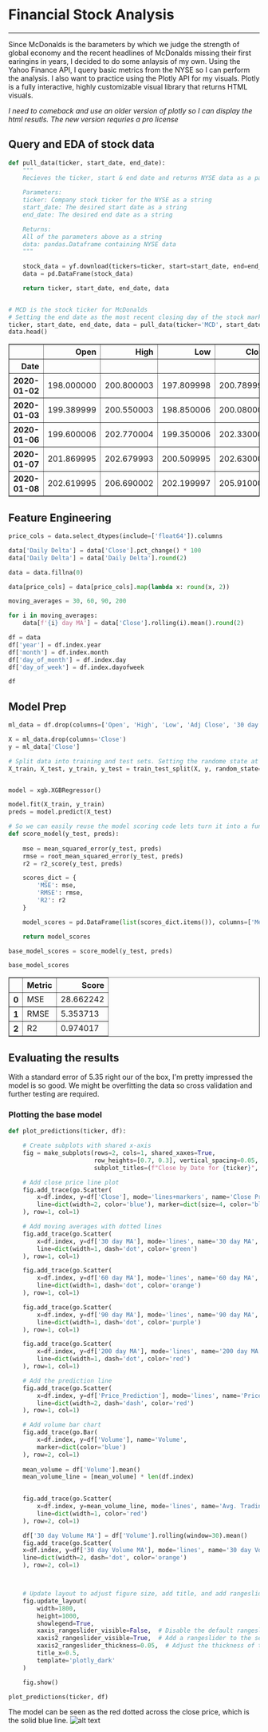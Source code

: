 # Financial Stock Analysis

---
Since McDonalds is the barameters by which we judge the strength of global economy and the recent headlines of McDonalds missing their first earingins in years, I decided to do some anlaysis of my own. Using the Yahoo Finance API, I query basic metrics from the NYSE so I can perform the analysis. I also want to practice using the Plotly API for my visuals. Plotly is a fully interactive, highly customizable visual library that returns HTML visuals.

*I need to comeback and use an older version of plotly so I can display the html resutls. The new version requries a pro license*

## Query and EDA of stock data

```python
def pull_data(ticker, start_date, end_date):
    """
    Recieves the ticker, start & end date and returns NYSE data as a pandas dataframe
    
    Parameters:
    ticker: Company stock ticker for the NYSE as a string
    start_date: The desired start date as a string
    end_date: The desired end date as a string

    Returns:
    All of the parameters above as a string
    data: pandas.Dataframe containing NYSE data
    """
    
    stock_data = yf.download(tickers=ticker, start=start_date, end=end_date)
    data = pd.DataFrame(stock_data)

    return ticker, start_date, end_date, data


# MCD is the stock ticker for McDonalds
# Setting the end date as the most recent closing day of the stock market
ticker, start_date, end_date, data = pull_data(ticker='MCD', start_date='2020-01-02', end_date=datetime.today().strftime('%Y-%m-%d'))
data.head()
```

<div>
<style scoped>
    .dataframe tbody tr th:only-of-type {
        vertical-align: middle;
    }

    .dataframe tbody tr th {
        vertical-align: top;
    }

    .dataframe thead th {
        text-align: right;
    }
</style>
<table border="1" class="dataframe">
  <thead>
    <tr style="text-align: right;">
      <th></th>
      <th>Open</th>
      <th>High</th>
      <th>Low</th>
      <th>Close</th>
      <th>Adj Close</th>
      <th>Volume</th>
    </tr>
    <tr>
      <th>Date</th>
      <th></th>
      <th></th>
      <th></th>
      <th></th>
      <th></th>
      <th></th>
    </tr>
  </thead>
  <tbody>
    <tr>
      <th>2020-01-02</th>
      <td>198.000000</td>
      <td>200.800003</td>
      <td>197.809998</td>
      <td>200.789993</td>
      <td>180.963852</td>
      <td>3554200</td>
    </tr>
    <tr>
      <th>2020-01-03</th>
      <td>199.389999</td>
      <td>200.550003</td>
      <td>198.850006</td>
      <td>200.080002</td>
      <td>180.323944</td>
      <td>2767600</td>
    </tr>
    <tr>
      <th>2020-01-06</th>
      <td>199.600006</td>
      <td>202.770004</td>
      <td>199.350006</td>
      <td>202.330002</td>
      <td>182.351776</td>
      <td>4660400</td>
    </tr>
    <tr>
      <th>2020-01-07</th>
      <td>201.869995</td>
      <td>202.679993</td>
      <td>200.509995</td>
      <td>202.630005</td>
      <td>182.622162</td>
      <td>4047400</td>
    </tr>
    <tr>
      <th>2020-01-08</th>
      <td>202.619995</td>
      <td>206.690002</td>
      <td>202.199997</td>
      <td>205.910004</td>
      <td>185.578339</td>
      <td>5284200</td>
    </tr>
  </tbody>
</table>
</div>

## Feature Engineering
```python
price_cols = data.select_dtypes(include=['float64']).columns

data['Daily Delta'] = data['Close'].pct_change() * 100
data['Daily Delta'] = data['Daily Delta'].round(2)

data = data.fillna(0)

data[price_cols] = data[price_cols].map(lambda x: round(x, 2))

moving_averages = 30, 60, 90, 200

for i in moving_averages:
    data[f'{i} day MA'] = data['Close'].rolling(i).mean().round(2)

df = data
df['year'] = df.index.year
df['month'] = df.index.month
df['day_of_month'] = df.index.day
df['day_of_week'] = df.index.dayofweek

df
```

## Model Prep

```python
ml_data = df.drop(columns=['Open', 'High', 'Low', 'Adj Close', '30 day MA', '60 day MA', '90 day MA', '200 day MA'])

X = ml_data.drop(columns='Close')
y = ml_data['Close']

# Split data into training and test sets. Setting the randome state at 42 for reproducability and setting the standard test size
X_train, X_test, y_train, y_test = train_test_split(X, y, random_state=42, test_size=0.2)


model = xgb.XGBRegressor()

model.fit(X_train, y_train)
preds = model.predict(X_test)
```

```python
# So we can easily reuse the model scoring code lets turn it into a function
def score_model(y_test, preds):
    
    mse = mean_squared_error(y_test, preds)
    rmse = root_mean_squared_error(y_test, preds)
    r2 = r2_score(y_test, preds)

    scores_dict = {
        'MSE': mse,
        'RMSE': rmse,
        'R2': r2
    }

    model_scores = pd.DataFrame(list(scores_dict.items()), columns=['Metric', 'Score'])

    return model_scores

base_model_scores = score_model(y_test, preds)

base_model_scores
```

<div>
<style scoped>
    .dataframe tbody tr th:only-of-type {
        vertical-align: middle;
    }

    .dataframe tbody tr th {
        vertical-align: top;
    }

    .dataframe thead th {
        text-align: right;
    }
</style>
<table border="1" class="dataframe">
  <thead>
    <tr style="text-align: right;">
      <th></th>
      <th>Metric</th>
      <th>Score</th>
    </tr>
  </thead>
  <tbody>
    <tr>
      <th>0</th>
      <td>MSE</td>
      <td>28.662242</td>
    </tr>
    <tr>
      <th>1</th>
      <td>RMSE</td>
      <td>5.353713</td>
    </tr>
    <tr>
      <th>2</th>
      <td>R2</td>
      <td>0.974017</td>
    </tr>
  </tbody>
</table>
</div>

## Evaluating the results

With a standard error of 5.35 right our of the box, I'm pretty impressed the model is so good. We might be overfitting the data so cross validation and further testing are required.

### Plotting the base model

```python
def plot_predictions(ticker, df):

    # Create subplots with shared x-axis
    fig = make_subplots(rows=2, cols=1, shared_xaxes=True,
                        row_heights=[0.7, 0.3], vertical_spacing=0.05,
                        subplot_titles=(f"Close by Date for {ticker}", "Volume"))

    # Add close price line plot
    fig.add_trace(go.Scatter(
        x=df.index, y=df['Close'], mode='lines+markers', name='Close Price',
        line=dict(width=2, color='blue'), marker=dict(size=4, color='blue')
    ), row=1, col=1)

    # Add moving averages with dotted lines
    fig.add_trace(go.Scatter(
        x=df.index, y=df['30 day MA'], mode='lines', name='30 day MA',
        line=dict(width=1, dash='dot', color='green')
    ), row=1, col=1)

    fig.add_trace(go.Scatter(
        x=df.index, y=df['60 day MA'], mode='lines', name='60 day MA',
        line=dict(width=1, dash='dot', color='orange')
    ), row=1, col=1)

    fig.add_trace(go.Scatter(
        x=df.index, y=df['90 day MA'], mode='lines', name='90 day MA',
        line=dict(width=1, dash='dot', color='purple')
    ), row=1, col=1)

    fig.add_trace(go.Scatter(
        x=df.index, y=df['200 day MA'], mode='lines', name='200 day MA',
        line=dict(width=1, dash='dot', color='red')
    ), row=1, col=1)

    # Add the prediction line
    fig.add_trace(go.Scatter(
        x=df.index, y=df['Price_Prediction'], mode='lines', name='Price Prediction',
        line=dict(width=2, dash='dash', color='red')
    ), row=1, col=1)

    # Add volume bar chart
    fig.add_trace(go.Bar(
        x=df.index, y=df['Volume'], name='Volume',
        marker=dict(color='blue')
    ), row=2, col=1)
    
    mean_volume = df['Volume'].mean()
    mean_volume_line = [mean_volume] * len(df.index)
    

    fig.add_trace(go.Scatter(
        x=df.index, y=mean_volume_line, mode='lines', name='Avg. Trading Volume',
        line=dict(width=1, color='red')
    ), row=2, col=1)

    df['30 day Volume MA'] = df['Volume'].rolling(window=30).mean()
    fig.add_trace(go.Scatter(
    x=df.index, y=df['30 day Volume MA'], mode='lines', name='30 day Volume MA',
    line=dict(width=2, dash='dot', color='orange')
    ), row=2, col=1)



    # Update layout to adjust figure size, add title, and add rangeslider
    fig.update_layout(
        width=1800,
        height=1000,
        showlegend=True,
        xaxis_rangeslider_visible=False,  # Disable the default rangeslider
        xaxis2_rangeslider_visible=True,  # Add a rangeslider to the second x-axis
        xaxis2_rangeslider_thickness=0.05,  # Adjust the thickness of the rangeslider
        title_x=0.5,
        template='plotly_dark'
    )

    fig.show()

plot_predictions(ticker, df)
```
The model can be seen as the red dotted across the close price, which is the solid blue line.
![alt text](resources/plotting_base_model.png)
